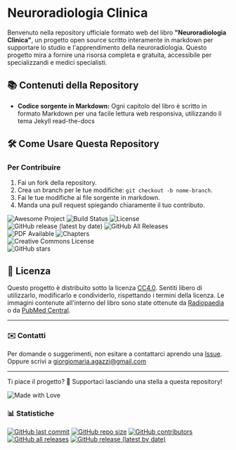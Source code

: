 # Neuroradiologia Clinica

Benvenuto nella repository ufficiale formato web del libro **"Neuroradiologia Clinica"**, un progetto open source scritto interamente in markdown per supportare lo studio e l'apprendimento della neuroradiologia. Questo progetto mira a fornire una risorsa completa e gratuita, accessibile per specializzandi e medici specialisti.

## 📚 Contenuti della Repository

- **Codice sorgente in Markdown:** Ogni capitolo del libro è scritto in formato Markdown per una facile lettura web responsiva, utilizzando il tema Jekyll read-the-docs

## 🛠️ Come Usare Questa Repository

### Per Contribuire
1. Fai un fork della repository.
2. Crea un branch per le tue modifiche: `git checkout -b nome-branch`.
3. Fai le tue modifiche ai file sorgente in markdown.
4. Manda una pull request spiegando chiaramente il tuo contributo.


![Awesome Project](https://img.shields.io/badge/awesome-project-green)
![Build Status](https://img.shields.io/github/actions/workflow/status/gmadevs/Neuroradiologia-Clinica/ci.yml?branch=main)
![License](https://img.shields.io/github/license/gmadevs/Neuroradiologia-Clinica)
![GitHub release (latest by date)](https://img.shields.io/github/v/release/gmadevs/Neuroradiologia-Clinica)
![GitHub All Releases](https://img.shields.io/github/downloads/gmadevs/Neuroradiologia-Clinica/total)  
![PDF Available](https://img.shields.io/badge/PDF-Available-blue)
![Chapters](https://img.shields.io/badge/Chapters-0-blue)  
![Creative Commons License](https://img.shields.io/badge/license-CC--BY--NC--SA%204.0-lightgrey)  
![GitHub stars](https://img.shields.io/github/stars/gmadevs/Neuroradiologia-Clinica?style=social)  


## 📜 Licenza

Questo progetto è distribuito sotto la licenza [CC4.0](LICENSE). Sentiti libero di utilizzarlo, modificarlo e condividerlo, rispettando i termini della licenza.
Le immagini contenute all'interno del libro sono state ottenute da [Radiopaedia](https://radiopaedia.org) o da [PubMed Central](https://pmc.ncbi.nlm.nih.gov/).

---

### ✉️ Contatti

Per domande o suggerimenti, non esitare a contattarci aprendo una [Issue](https://github.com/gmadevs/neuroradiologia/issues).
Oppure scrivi a giorgiomaria.agazzi@gmail.com

---

Ti piace il progetto? 🌟 Supportaci lasciando una stella a questa repository!

![Made with Love](https://img.shields.io/badge/Made%20with-%E2%9D%A4-red)

### 📊 Statistiche

[![GitHub last commit](https://img.shields.io/github/last-commit/gmadevs/Neuroradiologia-Clinica)](https://github.com/gmadevs/Neuroradiologia-Clinica/commits)
[![GitHub repo size](https://img.shields.io/github/repo-size/gmadevs/Neuroradiologia-Clinica)](https://github.com/gmadevs/Neuroradiologia-Clinica)
[![GitHub contributors](https://img.shields.io/github/contributors/gmadevs/Neuroradiologia-Clinica)](https://github.com/gmadevs/Neuroradiologia-Clinica/graphs/contributors)
[![GitHub all releases](https://img.shields.io/github/downloads/gmadevs/Neuroradiologia-Clinica/total)](https://github.com/gmadevs/Neuroradiologia-Clinica/releases)
[![GitHub release (latest by date)](https://img.shields.io/github/downloads/gmadevs/Neuroradiologia-Clinica/latest/total)](https://github.com/gmadevs/Neuroradiologia-Clinica/releases/latest)

